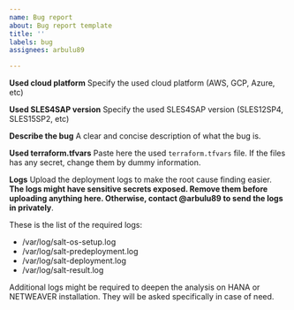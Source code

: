 ```yaml
---
name: Bug report
about: Bug report template
title: ''
labels: bug
assignees: arbulu89

---
```


**Used cloud platform**
Specify the used cloud platform (AWS, GCP, Azure, etc)

**Used SLES4SAP version**
Specify the used SLES4SAP version (SLES12SP4, SLES15SP2, etc)

**Describe the bug**
A clear and concise description of what the bug is.

**Used terraform.tfvars**
Paste here the used `terraform.tfvars` file. If the files has any secret, change them by dummy information.

**Logs**
Upload the deployment logs to make the root cause finding easier. **The logs might have sensitive secrets exposed. Remove them before uploading anything here. Otherwise, contact @arbulu89 to send the logs in privately**.

These is the list of the required logs:
- /var/log/salt-os-setup.log
- /var/log/salt-predeployment.log
- /var/log/salt-deployment.log
- /var/log/salt-result.log

Additional logs might be required to deepen the analysis on HANA or NETWEAVER installation. They will be asked specifically in case of need.
